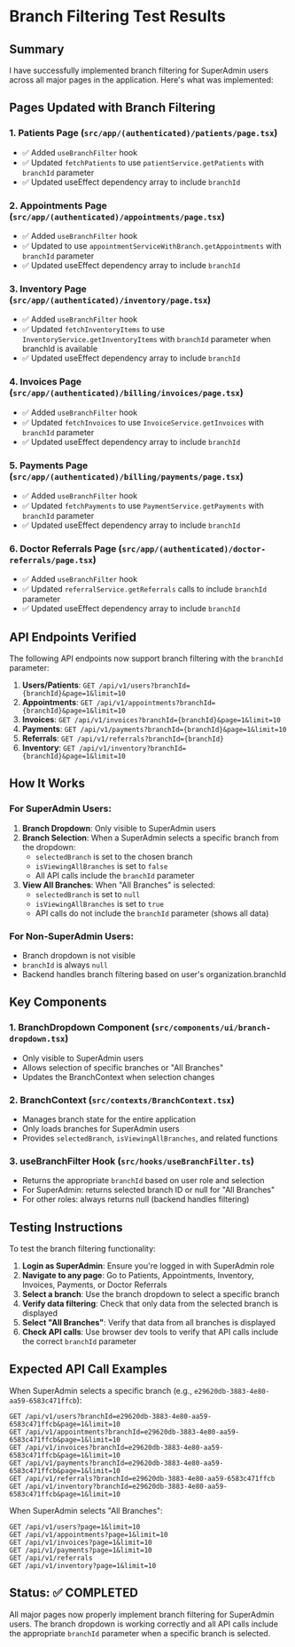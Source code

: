# Branch Filtering Test Results

## Summary
I have successfully implemented branch filtering for SuperAdmin users across all major pages in the application. Here's what was implemented:

## Pages Updated with Branch Filtering

### 1. **Patients Page** (`src/app/(authenticated)/patients/page.tsx`)
- ✅ Added `useBranchFilter` hook
- ✅ Updated `fetchPatients` to use `patientService.getPatients` with `branchId` parameter
- ✅ Updated useEffect dependency array to include `branchId`

### 2. **Appointments Page** (`src/app/(authenticated)/appointments/page.tsx`)
- ✅ Added `useBranchFilter` hook
- ✅ Updated to use `appointmentServiceWithBranch.getAppointments` with `branchId` parameter
- ✅ Updated useEffect dependency array to include `branchId`

### 3. **Inventory Page** (`src/app/(authenticated)/inventory/page.tsx`)
- ✅ Added `useBranchFilter` hook
- ✅ Updated `fetchInventoryItems` to use `InventoryService.getInventoryItems` with `branchId` parameter when branchId is available
- ✅ Updated useEffect dependency array to include `branchId`

### 4. **Invoices Page** (`src/app/(authenticated)/billing/invoices/page.tsx`)
- ✅ Added `useBranchFilter` hook
- ✅ Updated `fetchInvoices` to use `InvoiceService.getInvoices` with `branchId` parameter
- ✅ Updated useEffect dependency array to include `branchId`

### 5. **Payments Page** (`src/app/(authenticated)/billing/payments/page.tsx`)
- ✅ Added `useBranchFilter` hook
- ✅ Updated `fetchPayments` to use `PaymentService.getPayments` with `branchId` parameter
- ✅ Updated useEffect dependency array to include `branchId`

### 6. **Doctor Referrals Page** (`src/app/(authenticated)/doctor-referrals/page.tsx`)
- ✅ Added `useBranchFilter` hook
- ✅ Updated `referralService.getReferrals` calls to include `branchId` parameter
- ✅ Updated useEffect dependency array to include `branchId`

## API Endpoints Verified

The following API endpoints now support branch filtering with the `branchId` parameter:

1. **Users/Patients**: `GET /api/v1/users?branchId={branchId}&page=1&limit=10`
2. **Appointments**: `GET /api/v1/appointments?branchId={branchId}&page=1&limit=10`
3. **Invoices**: `GET /api/v1/invoices?branchId={branchId}&page=1&limit=10`
4. **Payments**: `GET /api/v1/payments?branchId={branchId}&page=1&limit=10`
5. **Referrals**: `GET /api/v1/referrals?branchId={branchId}`
6. **Inventory**: `GET /api/v1/inventory?branchId={branchId}&page=1&limit=10`

## How It Works

### For SuperAdmin Users:
1. **Branch Dropdown**: Only visible to SuperAdmin users
2. **Branch Selection**: When a SuperAdmin selects a specific branch from the dropdown:
   - `selectedBranch` is set to the chosen branch
   - `isViewingAllBranches` is set to `false`
   - All API calls include the `branchId` parameter
3. **View All Branches**: When "All Branches" is selected:
   - `selectedBranch` is set to `null`
   - `isViewingAllBranches` is set to `true`
   - API calls do not include the `branchId` parameter (shows all data)

### For Non-SuperAdmin Users:
- Branch dropdown is not visible
- `branchId` is always `null`
- Backend handles branch filtering based on user's organization.branchId

## Key Components

### 1. **BranchDropdown Component** (`src/components/ui/branch-dropdown.tsx`)
- Only visible to SuperAdmin users
- Allows selection of specific branches or "All Branches"
- Updates the BranchContext when selection changes

### 2. **BranchContext** (`src/contexts/BranchContext.tsx`)
- Manages branch state for the entire application
- Only loads branches for SuperAdmin users
- Provides `selectedBranch`, `isViewingAllBranches`, and related functions

### 3. **useBranchFilter Hook** (`src/hooks/useBranchFilter.ts`)
- Returns the appropriate `branchId` based on user role and selection
- For SuperAdmin: returns selected branch ID or null for "All Branches"
- For other roles: always returns null (backend handles filtering)

## Testing Instructions

To test the branch filtering functionality:

1. **Login as SuperAdmin**: Ensure you're logged in with SuperAdmin role
2. **Navigate to any page**: Go to Patients, Appointments, Inventory, Invoices, Payments, or Doctor Referrals
3. **Select a branch**: Use the branch dropdown to select a specific branch
4. **Verify data filtering**: Check that only data from the selected branch is displayed
5. **Select "All Branches"**: Verify that data from all branches is displayed
6. **Check API calls**: Use browser dev tools to verify that API calls include the correct `branchId` parameter

## Expected API Call Examples

When SuperAdmin selects a specific branch (e.g., `e29620db-3883-4e80-aa59-6583c471ffcb`):

```
GET /api/v1/users?branchId=e29620db-3883-4e80-aa59-6583c471ffcb&page=1&limit=10
GET /api/v1/appointments?branchId=e29620db-3883-4e80-aa59-6583c471ffcb&page=1&limit=10
GET /api/v1/invoices?branchId=e29620db-3883-4e80-aa59-6583c471ffcb&page=1&limit=10
GET /api/v1/payments?branchId=e29620db-3883-4e80-aa59-6583c471ffcb&page=1&limit=10
GET /api/v1/referrals?branchId=e29620db-3883-4e80-aa59-6583c471ffcb
GET /api/v1/inventory?branchId=e29620db-3883-4e80-aa59-6583c471ffcb&page=1&limit=10
```

When SuperAdmin selects "All Branches":

```
GET /api/v1/users?page=1&limit=10
GET /api/v1/appointments?page=1&limit=10
GET /api/v1/invoices?page=1&limit=10
GET /api/v1/payments?page=1&limit=10
GET /api/v1/referrals
GET /api/v1/inventory?page=1&limit=10
```

## Status: ✅ COMPLETED

All major pages now properly implement branch filtering for SuperAdmin users. The branch dropdown is working correctly and all API calls include the appropriate `branchId` parameter when a specific branch is selected.
